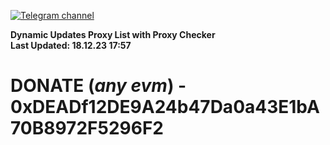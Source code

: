 [![Telegram channel](https://img.shields.io/endpoint?url=https://runkit.io/damiankrawczyk/telegram-badge/branches/master?url=https://t.me/n4z4v0d)](https://t.me/n4z4v0d) 

**Dynamic Updates Proxy List with Proxy Checker**  
**Last Updated: 18.12.23 17:57**

# DONATE (_any evm_) - 0xDEADf12DE9A24b47Da0a43E1bA70B8972F5296F2
